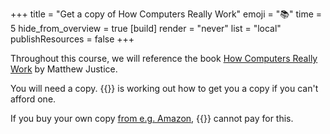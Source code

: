 +++
title = "Get a copy of How Computers Really Work"
emoji = "📚"
time = 5
hide_from_overview = true
[build]
  render = "never"
  list = "local"
  publishResources = false
+++

Throughout this course, we will reference the book [How Computers Really Work](https://www.howcomputersreallywork.com/) by Matthew Justice.

You will need a copy. {{<our-name>}} is working out how to get you a copy if you can't afford one.

If you buy your own copy [from e.g. Amazon](https://www.amazon.co.uk/How-Computers-Work-Hands-Workings/dp/1718500661), {{<our-name>}} cannot pay for this.
